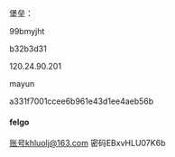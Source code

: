 堡垒：

99bmyjht

b32b3d31


120.24.90.201


mayun

a331f7001ccee6b961e43d1ee4aeb56b


#### felgo
账号khluolj@163.com
密码EBxvHLU07K6b
